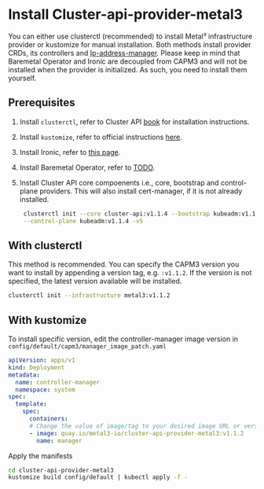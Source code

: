 # Install Cluster-api-provider-metal3

You can either use clusterctl (recommended) to install Metal³ infrastructure provider
or kustomize for manual installation. Both methods install provider CRDs,
its controllers and [Ip-address-manager](https://github.com/metal3-io/ip-address-manager).
Please keep in mind that Baremetal Operator and Ironic are decoupled from CAPM3
and will not be installed when the provider is initialized. As such, you need to
install them yourself.

## Prerequisites

1. Install `clusterctl`, refer to Cluster API [book](https://cluster-api.sigs.k8s.io/user/quick-start.html#install-clusterctl) for installation instructions.
1. Install `kustomize`, refer to official instructions [here](https://kubectl.docs.kubernetes.io/installation/kustomize/).
1. Install Ironic, refer to [this page](https://book.metal3.io/ironic/ironic_installation.html).
1. Install Baremetal Operator, refer to [TODO](TODO).
1. Install Cluster API core compoenents i.e., core, bootstrap and control-plane providers. This will also install cert-manager, if it is not already installed.

    ```bash
     clusterctl init --core cluster-api:v1.1.4 --bootstrap kubeadm:v1.1.4 \
     --control-plane kubeadm:v1.1.4 -v5
    ```

## With clusterctl

This method is recommended. You can specify the CAPM3 version you want to install by appending a version tag, e.g. `:v1.1.2`. If the version is not specified, the latest version available will be installed.

```bash
clusterctl init --infrastructure metal3:v1.1.2
```

## With kustomize

To install specific version, edit the controller-manager image version in `config/default/capm3/manager_image_patch.yaml`

```yaml
apiVersion: apps/v1
kind: Deployment
metadata:
  name: controller-manager
  namespace: system
spec:
  template:
    spec:
      containers:
      # Change the value of image/tag to your desired image URL or version tag
      - image: quay.io/metal3-io/cluster-api-provider-metal3:v1.1.2
        name: manager
```

Apply the manifests

```bash
cd cluster-api-provider-metal3
kustomize build config/default | kubectl apply -f -
```
